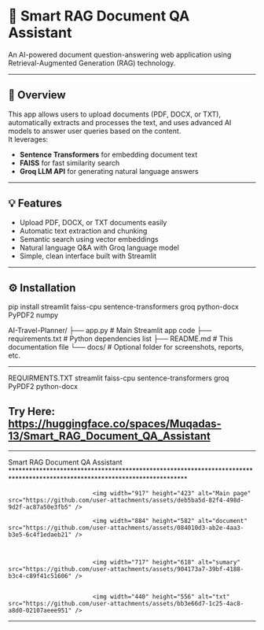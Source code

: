 # 🧠 Smart RAG Document QA Assistant

An AI-powered document question-answering web application using Retrieval-Augmented Generation (RAG) technology.

---

## 🚀 Overview

This app allows users to upload documents (PDF, DOCX, or TXT), automatically extracts and processes the text, and uses advanced AI models to answer user queries based on the content.  
It leverages:

- **Sentence Transformers** for embedding document text  
- **FAISS** for fast similarity search  
- **Groq LLM API** for generating natural language answers  

---

## 💡 Features

- Upload PDF, DOCX, or TXT documents easily  
- Automatic text extraction and chunking  
- Semantic search using vector embeddings  
- Natural language Q&A with Groq language model  
- Simple, clean interface built with Streamlit  

---

## ⚙️ Installation

pip install streamlit faiss-cpu sentence-transformers groq python-docx PyPDF2 numpy

AI-Travel-Planner/
├── app.py                      # Main Streamlit app code
├── requirements.txt            # Python dependencies list
├── README.md                   # This documentation file
└── docs/                       # Optional folder for screenshots, reports, etc.


---

REQUIRMENTS.TXT
streamlit
faiss-cpu
sentence-transformers
groq
PyPDF2
python-docx


Try Here:  https://huggingface.co/spaces/Muqadas-13/Smart_RAG_Document_QA_Assistant
---
---
Smart RAG Document QA Assistant
                                ***************************************************************************************************************************
                                 
                            <img width="917" height="423" alt="Main page" src="https://github.com/user-attachments/assets/deb5ba5d-82f4-498d-9d2f-ac87a50e3fb5" />

                            <img width="884" height="582" alt="document" src="https://github.com/user-attachments/assets/084010d3-ab2e-4aa3-b3e5-6c4f1edaeb21" />

                                
                                
                            <img width="717" height="618" alt="sumary" src="https://github.com/user-attachments/assets/904173a7-39bf-4188-b3c4-c89f41c51606" />

                                
                            <img width="440" height="556" alt="txt" src="https://github.com/user-attachments/assets/bb3e66d7-1c25-4ac8-a8d0-02107aeee951" />

---





